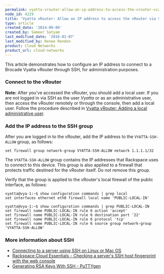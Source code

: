 ```yaml
---
permalink: vyatta-vrouter-allow-an-ip-address-to-access-the-vrouter-via-ssh/
node_id: 4229
title: 'Vyatta vRouter: Allow an IP address to access the vRouter via SSH'
type: article
created_date: '2014-09-09'
created_by: Sameer Satyam
last_modified_date: '2016-01-07'
last_modified_by: Renee Rendon
product: Cloud Networks
product_url: cloud-networks
---
```


This article demonstrates how to configure an IP address to connect to a Brocade Vyatta vRouter through SSH, for administration purposes.

### Connect to the vRouter

**Note:** After you've accessed the vRouter, you should add a local user. If you are not logged in via SSH as the user *Vyatta* or as an administrative user, then access the vRouter remotely or through the console, then add a local user. Follow the procedure described in [Vyatta vRouter: Adding a local administrative user](/how-to/vyatta-vrouter-add-a-local-administrative-user).

### Add the IP address to the SSH group

After you are logged in to the vRouter, add the IP address to the `VYATTA-SSH-ALLOW` group, as follows:

    set firewall group network-group VYATTA-SSH-ALLOW network 1.1.1.1/32

The `VYATTA-SSH-ALLOW` group contains the IP addresses that Rackspace uses to connect to this device. This group is also applied to a firewall that protects traffic destined for the vRouter itself. Do not remove this group.

Verify that the group is applied to the vRouter's local firewall of the public interface, as follows:

    vyatta@vya-1:~$ show configuration commands | grep local
    set interfaces ethernet eth0 firewall local name 'PUBLIC-LOCAL-IN'

    vyatta@vya-1:~$ show configuration commands | grep PUBLIC-LOCAL-IN
    set firewall name PUBLIC-LOCAL-IN rule 6 action 'accept'
    set firewall name PUBLIC-LOCAL-IN rule 6 destination port '22'
    set firewall name PUBLIC-LOCAL-IN rule 6 protocol 'tcp'
    set firewall name PUBLIC-LOCAL-IN rule 6 source group network-group 'VYATTA-SSH-ALLOW'

### More information about SSH

-  [Connecting to a server using SSH on Linux or Mac OS](/how-to/connecting-to-a-server-using-ssh-on-linux-or-mac-os)
-  [Rackspace Cloud Essentials - Checking a server's SSH host fingerprint with the web console](/how-to/rackspace-cloud-essentials-checking-a-server-s-ssh-host-fingerprint-with-the-web-console)
-  [Generating RSA Keys With SSH - PuTTYgen](/how-to/generating-rsa-keys-with-ssh-puttygen)

